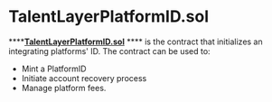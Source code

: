 # TalentLayerPlatformID.sol

****[**TalentLayerPlatformID.sol**](https://github.com/TalentLayer/talentlayer-id-contracts/blob/main/contracts/TalentLayerPlatformID.sol) **** is the contract that initializes an integrating platforms' ID. The contract can be used to:

* Mint a PlatformID
* Initiate account recovery process
* Manage platform fees.
